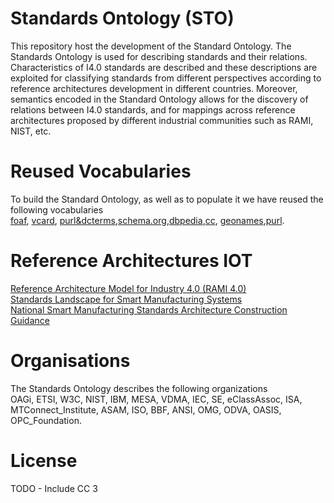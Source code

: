 # Standards Ontology (STO)
This repository host the development of the Standard Ontology. 
The Standards Ontology is used for describing standards and their relations. Characteristics of I4.0 standards
are described and these descriptions are exploited for classifying standards from different perspectives according
to reference architectures development in different countries. Moreover, semantics encoded in the Standard Ontology allows for the discovery of relations between I4.0 standards, and
for mappings across reference architectures proposed by different industrial communities such as RAMI, NIST, etc.

# Reused Vocabularies
To build the Standard Ontology, as well as to populate it we have reused the following vocabularies<br/>
<a href="http://xmlns.com/foaf/spec/">foaf</a>, <a href="https://www.w3.org/TR/vcard-rdf/">vcard</a>, <a href="http://dublincore.org/documents/dcmi-terms/">purl&dcterms</a>,<a href="https://schema.org/docs/about.html">schema.org</a>,<a href="http://dbpedia.org/ontology/">dbpedia</a>,<a href="https://creativecommons.org/ns">cc</a>, <a href="http://www.geonames.org/ontology/documentation.html">geonames</a>,<a href="https://en.wikipedia.org/wiki/Persistent_uniform_resource_locator">purl</a>.


# Reference Architectures IOT 
<a href="https://www.zvei.org/en/subjects/industry-4-0/the-reference-architectural-model-rami-40-and-the-industrie-40-component/">Reference Architecture Model for Industry 4.0 (RAMI 4.0)</a><br/>
<a href="https://www.nist.gov/">Standards Landscape for Smart Manufacturing Systems</a><br/>
<a href="https://en.wikipedia.org/wiki/Ministry_of_Industry_and_Information_Technology">National Smart Manufacturing Standards Architecture Construction Guidance</a><br/>


# Organisations
The Standards Ontology describes the following organizations <br/> 
OAGi, ETSI, W3C, NIST, IBM, MESA, VDMA, IEC, SE, eClassAssoc, ISA, MTConnect_Institute, ASAM, ISO, BBF, ANSI, OMG, ODVA, OASIS, OPC_Foundation.

# License
TODO - Include CC 3

